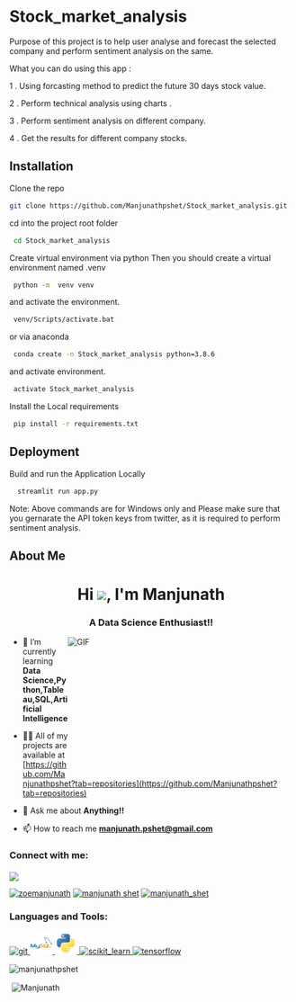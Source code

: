 
# Stock_market_analysis

Purpose of this project is to help user analyse and forecast the selected 
company and perform sentiment analysis on the same.

What you can do using this app :

1 . Using forcasting method to predict the future 30 days stock value.

2 . Perform technical analysis using charts .

3 . Perform sentiment analysis on different company.

4 . Get the results for different company stocks.

## Installation
Clone the repo
```bash
git clone https://github.com/Manjunathpshet/Stock_market_analysis.git
```
cd into the project root folder
```bash
 cd Stock_market_analysis
```
Create virtual environment
via python
Then you should create a virtual environment named .venv

```bash
 python -m  venv venv
```
and activate the environment.

```bash
 venv/Scripts/activate.bat
```
or via anaconda
```bash
 conda create -n Stock_market_analysis python=3.8.6
```
and activate environment.
```bash
 activate Stock_market_analysis 
```
Install the Local requirements
```bash
 pip install -r requirements.txt
```
## Deployment
Build and run the Application Locally
```bash
  streamlit run app.py
```
Note: Above commands are for Windows only and  Please make sure that you gernarate the API token keys from twitter, as it is required to perform sentiment analysis.

## About Me

 <h1 align="center">Hi <img src="https://github.com/JayantGoel001/JayantGoel001/blob/master/GIF/Hi.gif" width="40px" />, I'm Manjunath </h1>
<h3 align="center">A Data Science Enthusiast!!</h3>
<img align="right" height="250" width="400" alt="GIF" src="https://github.com/JayantGoel001/JayantGoel001/blob/master/GIF/image.gif">

- 🌱 I’m currently learning **Data Science,Python,Tableau,SQL,Artificial Intelligence**

- 👨‍💻 All of my projects are available at [https://github.com/Manjunathpshet?tab=repositories](https://github.com/Manjunathpshet?tab=repositories)

- 💬 Ask me about **Anything!!**

- 📫 How to reach me **manjunath.pshet@gmail.com**

<h3 align="left">Connect with me:</h3><img src="https://github.com/hariketsheth/hariketsheth/blob/main/img/handshake.gif" height="30px" style="margin-bottom: -5px;"  > </h3>
<p align="left">
<a href="https://twitter.com/zoemanjunath" target="blank"><img align="center" src="https://raw.githubusercontent.com/rahuldkjain/github-profile-readme-generator/master/src/images/icons/Social/twitter.svg" alt="zoemanjunath" height="30" width="40" /></a>
<a href="https://linkedin.com/in/manjunath shet" target="blank"><img align="center" src="https://raw.githubusercontent.com/rahuldkjain/github-profile-readme-generator/master/src/images/icons/Social/linked-in-alt.svg" alt="manjunath shet" height="30" width="40" /></a>
<a href="https://instagram.com/manjunath_shet" target="blank"><img align="center" src="https://raw.githubusercontent.com/rahuldkjain/github-profile-readme-generator/master/src/images/icons/Social/instagram.svg" alt="manjunath_shet" height="30" width="40" /></a>
</p>

<h3 align="left">Languages and Tools:</h3>
<p align="left"> <a href="https://git-scm.com/" target="_blank"> <img src="https://www.vectorlogo.zone/logos/git-scm/git-scm-icon.svg" alt="git" width="40" height="40"/> </a> <a href="https://www.mysql.com/" target="_blank"> <img src="https://raw.githubusercontent.com/devicons/devicon/master/icons/mysql/mysql-original-wordmark.svg" alt="mysql" width="40" height="40"/> </a> <a href="https://www.python.org" target="_blank"> <img src="https://raw.githubusercontent.com/devicons/devicon/master/icons/python/python-original.svg" alt="python" width="40" height="40"/> </a> <a href="https://scikit-learn.org/" target="_blank"> <img src="https://upload.wikimedia.org/wikipedia/commons/0/05/Scikit_learn_logo_small.svg" alt="scikit_learn" width="40" height="40"/> </a> <a href="https://www.tensorflow.org" target="_blank"> <img src="https://www.vectorlogo.zone/logos/tensorflow/tensorflow-icon.svg" alt="tensorflow" width="40" height="40"/> </a> </p>

<p><img align="center" src="https://github-readme-stats.vercel.app/api/top-langs?username=manjunathpshet&show_icons=true&locale=en&layout=compact" alt="manjunathpshet" /></p>

<p>&nbsp;<img align="center" src="https://github-readme-stats.vercel.app/api?username=Manjunath&show_icons=true&locale=en&theme=2bbc8a&hide_border=true"" alt="Manjunath" /></p>


  

